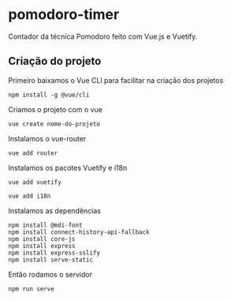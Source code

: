# pomodoro-timer

Contador da técnica Pomodoro feito com Vue.js e Vuetify.

## Criação do projeto

Primeiro baixamos o Vue CLI para facilitar na criação dos projetos
```
npm install -g @vue/cli
```
Criamos o projeto com o vue
```
vue create nome-do-projeto
```
Instalamos o vue-router
```
vue add router
```
Instalamos os pacotes Vuetify e i18n
```
vue add vuetify
```

```
vue add i18n
```

Instalamos as dependências

```
npm install @mdi-font
npm install connect-history-api-fallback
npm install core-js
npm install express
npm install express-sslify
npm install serve-static 
```

Então rodamos o servidor
```
npm run serve
```